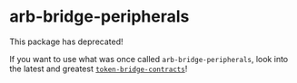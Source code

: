 # arb-bridge-peripherals

This package has deprecated!

If you want to use what was once called `arb-bridge-peripherals`, look into the latest and greatest [`token-bridge-contracts`](https://github.com/OffchainLabs/token-bridge-contracts)!

